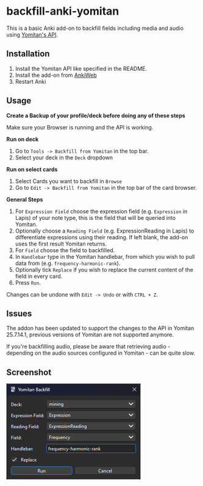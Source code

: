 # backfill-anki-yomitan

This is a basic Anki add-on to backfill fields including media and audio using [Yomitan's API](https://github.com/Kuuuube/yomitan-api).
## Installation
1. Install the Yomitan API like specified in the README.
2. Install the add-on from [AnkiWeb](https://ankiweb.net/shared/info/1184164376)
3. Restart Anki

## Usage
**Create a Backup of your profile/deck before doing any of these steps**

Make sure your Browser is running and the API is working.

**Run on deck**
1. Go to `Tools -> Backfill from Yomitan` in the top bar.
2. Select your deck in the `Deck` dropdown

**Run on select cards**
1. Select Cards you want to backfill in `Browse`
2. Go to `Edit -> Backfill from Yomitan` in the top bar of the card browser.

**General Steps**
1. For `Expression Field` choose the expression field (e.g. `Expression` in Lapis) of your note type, this is the field that will be queried into Yomitan.
2. Optionally choose a `Reading Field` (e.g. ExpressionReading in Lapis) to differentiate expressions using their reading. If left blank, the add-on uses the first result Yomitan returns.
3. For `Field` choose the field to backfilled.
4. In `Handlebar` type in the Yomitan handlebar, from which you wish to pull data from (e.g. `frequency-harmonic-rank`).
5. Optionally tick `Replace` if you wish to replace the current content of the field in every card.
6. Press `Run`.

Changes can be undone with `Edit -> Undo` or with `CTRL + Z`.

## Issues
The addon has been updated to support the changes to the API in Yomitan 25.7.14.1, previous versions of Yomitan are not supported anymore.

If you're backfilling audio, please be aware that retrieving audio - depending on the audio sources configured in Yomitan - can be quite slow.

## Screenshot
![screenshot](https://github.com/Manhhao/backfill-anki-yomitan/blob/main/screenshot/image.png?raw=true)
